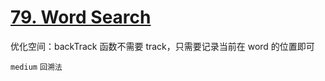 # [79. Word Search](https://leetcode.com/problems/word-search/)

优化空间：backTrack 函数不需要 track，只需要记录当前在 word 的位置即可

`medium` `回溯法`